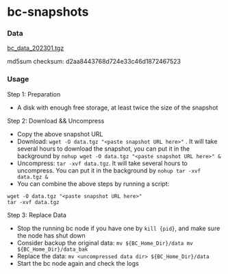 
# bc-snapshots


### Data

[bc_data_202301.tgz](https://pub-10cd0733ed3540f1a5bd893cdcaf4027.r2.dev/bc-snapshot.tar)

md5sum checksum: d2aa8443768d724e33c46d1872467523



### Usage

Step 1: Preparation
- A disk with enough free storage, at least twice the size of the snapshot

Step 2: Download && Uncompress
- Copy the above snapshot URL
- Download:  `wget -O data.tgz "<paste snapshot URL here>"` . It will take several hours to download the snapshot, you can put it in the background by `nohup wget -O data.tgz "<paste snapshot URL here>" &`
- Uncompress: `tar -xvf data.tgz`. It will take several hours to uncompress. You can put it in the background by `nohup tar -xvf data.tgz &`
- You can combine the above steps by running a script:
```
wget -O data.tgz "<paste snapshot URL here>"
tar -xvf data.tgz
```

Step 3: Replace Data
- Stop the running bc node if you have one by `kill {pid}`, and make sure the node has shut down
- Consider backup the original data: `mv ${BC_Home_Dir}/data mv ${BC_Home_Dir}/data_bak`
- Replace the data: `mv <uncompressed data dir> ${BC_Home_Dir}/data`
- Start the bc node again and check the logs
